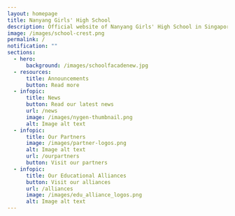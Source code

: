 ```yaml
---
layout: homepage
title: Nanyang Girls' High School
description: Official website of Nanyang Girls' High School in Singapore
image: /images/school-crest.png
permalink: /
notification: ""
sections:
  - hero:
      background: /images/schoolfacadenew.jpg
  - resources:
      title: Announcements
      button: Read more
  - infopic:
      title: News
      button: Read our latest news
      url: /news
      image: /images/nygen-thumbnail.png
      alt: Image alt text
  - infopic:
      title: Our Partners
      image: /images/partner-logos.png
      alt: Image alt text
      url: /ourpartners
      button: Visit our partners
  - infopic:
      title: Our Educational Alliances
      button: Visit our alliances
      url: /alliances
      image: /images/edu_alliance_logos.png
      alt: Image alt text
---
```

